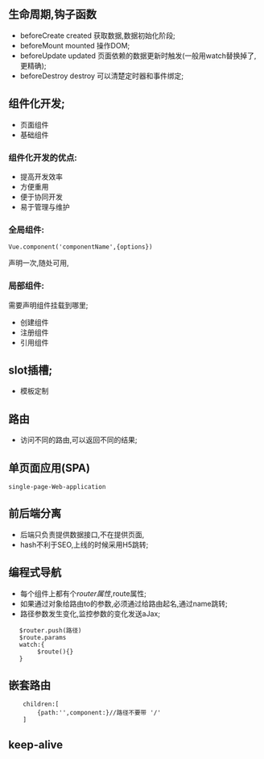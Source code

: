 ##  生命周期,钩子函数

-   beforeCreate    created     获取数据,数据初始化阶段;
-   beforeMount     mounted     操作DOM;
-   beforeUpdate    updated     页面依赖的数据更新时触发(一般用watch替换掉了,更精确);
-   beforeDestroy   destroy     可以清楚定时器和事件绑定;

##  组件化开发;
-   页面组件
-   基础组件

### 组件化开发的优点:
-   提高开发效率
-   方便重用
-   便于协同开发
-   易于管理与维护

### 全局组件:   
```
Vue.component('componentName',{options})
```
声明一次,随处可用,
### 局部组件:   
需要声明组件挂载到哪里;
-   创建组件
-   注册组件
-   引用组件
## slot插槽;
-   模板定制
## 路由
-   访问不同的路由,可以返回不同的结果;
##  单页面应用(SPA)
    single-page-Web-application
##  前后端分离

-   后端只负责提供数据接口,不在提供页面,
-   hash不利于SEO,上线的时候采用H5跳转;
     
##  编程式导航
-   每个组件上都有个$router属性,$route属性;
-   如果通过对象给路由to的参数,必须通过给路由起名,通过name跳转;
-   路径参数发生变化,监控参数的变化发送aJax;

```
   $router.push(路径)
   $route.params
   watch:{
        $route(){}
   }
```
##  嵌套路由
```
    children:[
        {path:'',component:}//路径不要带 '/'
    ]
```

##  keep-alive

